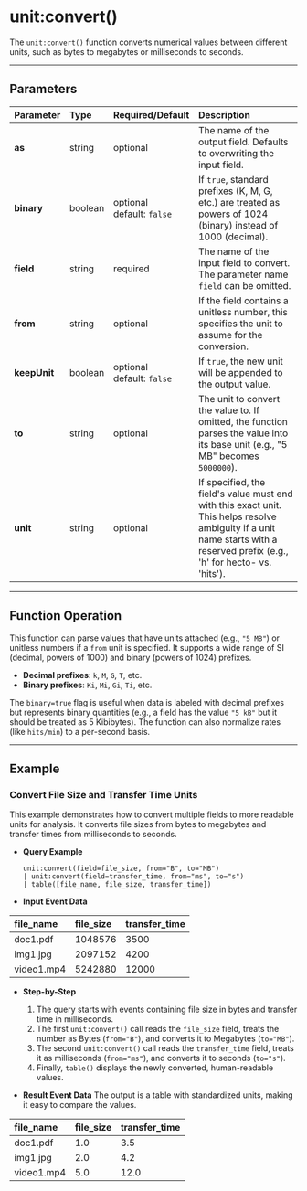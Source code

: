 # unit:convert()

The `unit:convert()` function converts numerical values between different units, such as bytes to megabytes or milliseconds to seconds.

***

## Parameters

| Parameter | Type | Required/Default | Description |
| :--- | :--- | :--- | :--- |
| **as** | string | optional | The name of the output field. Defaults to overwriting the input field. |
| **binary** | boolean | optional <br> default: `false` | If `true`, standard prefixes (K, M, G, etc.) are treated as powers of 1024 (binary) instead of 1000 (decimal). |
| **field** | string | required | The name of the input field to convert. The parameter name `field` can be omitted. |
| **from** | string | optional | If the field contains a unitless number, this specifies the unit to assume for the conversion. |
| **keepUnit**| boolean | optional <br> default: `false` | If `true`, the new unit will be appended to the output value. |
| **to** | string | optional | The unit to convert the value to. If omitted, the function parses the value into its base unit (e.g., "5 MB" becomes `5000000`). |
| **unit** | string | optional | If specified, the field's value must end with this exact unit. This helps resolve ambiguity if a unit name starts with a reserved prefix (e.g., 'h' for hecto- vs. 'hits'). |

***

## Function Operation

This function can parse values that have units attached (e.g., `"5 MB"`) or unitless numbers if a `from` unit is specified. It supports a wide range of SI (decimal, powers of 1000) and binary (powers of 1024) prefixes.
* **Decimal prefixes**: `k`, `M`, `G`, `T`, etc.
* **Binary prefixes**: `Ki`, `Mi`, `Gi`, `Ti`, etc.

The `binary=true` flag is useful when data is labeled with decimal prefixes but represents binary quantities (e.g., a field has the value `"5 kB"` but it should be treated as 5 Kibibytes). The function can also normalize rates (like `hits/min`) to a per-second basis.

***

## Example

### Convert File Size and Transfer Time Units

This example demonstrates how to convert multiple fields to more readable units for analysis. It converts file sizes from bytes to megabytes and transfer times from milliseconds to seconds.

* **Query Example**
    ```
    unit:convert(field=file_size, from="B", to="MB")
    | unit:convert(field=transfer_time, from="ms", to="s")
    | table([file_name, file_size, transfer_time])
    ```

* **Input Event Data**

| file_name | file_size | transfer_time |
| :--- | :--- | :--- |
| doc1.pdf | 1048576 | 3500 |
| img1.jpg | 2097152 | 4200 |
| video1.mp4| 5242880 | 12000 |

* **Step-by-Step**
    1.  The query starts with events containing file size in bytes and transfer time in milliseconds.
    2.  The first `unit:convert()` call reads the `file_size` field, treats the number as Bytes (`from="B"`), and converts it to Megabytes (`to="MB"`).
    3.  The second `unit:convert()` call reads the `transfer_time` field, treats it as milliseconds (`from="ms"`), and converts it to seconds (`to="s"`).
    4.  Finally, `table()` displays the newly converted, human-readable values.

* **Result Event Data**
    The output is a table with standardized units, making it easy to compare the values.

| file_name | file_size | transfer_time |
| :--- | :--- | :--- |
| doc1.pdf | 1.0 | 3.5 |
| img1.jpg | 2.0 | 4.2 |
| video1.mp4| 5.0 | 12.0 |